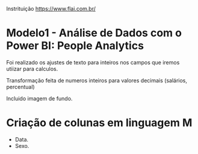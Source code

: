 Instrituição  https://www.flai.com.br/

#  Modelo1 - Análise de Dados com o Power BI: People Analytics

Foi realizado os ajustes de texto para inteiros nos campos que iremos utiizar para calculos.

Transformação feita de numeros inteiros para valores decimais (salários, percentual)

Incluido imagem de fundo.


# Criação de colunas em linguagem M
 
* Data.
* Sexo.

